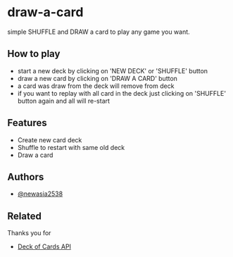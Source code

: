 # draw-a-card
simple SHUFFLE and DRAW a card to play any game you want.

## How to play

 - start a new deck by clicking on 'NEW DECK' or 'SHUFFLE' button
 - draw a new card by clicking on 'DRAW A CARD' button
 - a card was draw from the deck will remove from deck
 - if you want to replay with all card in the deck just clicking on 'SHUFFLE' button again and all will re-start


## Features

- Create new card deck
- Shuffle to restart with same old deck
- Draw a card


## Authors

- [@newasia2538](https://www.github.com/newasia2538)


## Related

Thanks you for 

- [Deck of Cards API](https://deckofcardsapi.com/)
